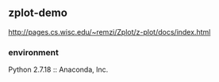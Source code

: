 ## zplot-demo
http://pages.cs.wisc.edu/~remzi/Zplot/z-plot/docs/index.html

### environment
Python 2.7.18 :: Anaconda, Inc.